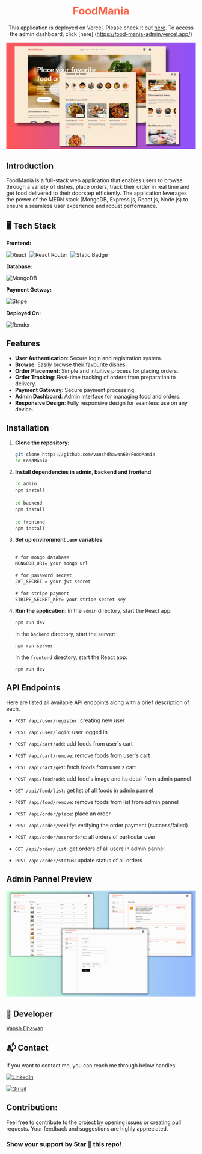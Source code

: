 <div align="center">
    <h1 style="color: tomato;">FoodMania</h1>

This application is deployed on Vercel. Please check it out [here](https://food-mania-phi.vercel.app/).
To access the admin dashboard, click [here] (https://food-mania-admin.vercel.app/)

![MernEats](frontend/src/assets/merneats-thumbnail.png)

</div>

## Introduction

FoodMania is a full-stack web application that enables users to browse through a variety of dishes, place orders, track their order in real time and get food delivered to their doorstep efficiently. The application leverages the power of the MERN stack (MongoDB, Express.js, React.js, Node.js) to ensure a seamless user experience and robust performance.

## 🖥️ Tech Stack

**Frontend:**

![React](https://img.shields.io/badge/react_js-%2320232a.svg?style=for-the-badge&logo=react&logoColor=%2361DAFB)&nbsp;
![React Router](https://img.shields.io/badge/React_Router-CA4245?style=for-the-badge&logo=react-router&logoColor=white)&nbsp;
![Static Badge](https://img.shields.io/badge/Redux-%23764ABC?style=for-the-badge&logo=redux)&nbsp;

**Database:**

![MongoDB](https://img.shields.io/badge/MongoDB-%2347A248?style=for-the-badge&logo=mongodb&logoColor=black)&nbsp;

**Payment Getway:**

![Stripe](https://img.shields.io/badge/Stripe-%23008CDD?style=for-the-badge&logo=stripe&logoColor=black)&nbsp;

**Deployed On:**

![Render](https://img.shields.io/badge/Render-%23000000?style=for-the-badge&logo=render)&nbsp;

## Features

- **User Authentication**: Secure login and registration system.
- **Browse**: Easily browse their favourite dishes.
- **Order Placement**: Simple and intuitive process for placing orders.
- **Order Tracking**: Real-time tracking of orders from preparation to delivery.
- **Payment Gateway**: Secure payment processing.
- **Admin Dashboard**: Admin interface for managing food and orders.
- **Responsive Design**: Fully responsive design for seamless use on any device.

## Installation

1. **Clone the repository**:

   ```sh
   git clone https://github.com/vanshdhawan60/FoodMania
   cd FoodMania
   ```

2. **Install dependencies in admin, backend and frontend**:

   ```sh
   cd admin
   npm install

   cd backend
   npm install

   cd frontend
   npm install
   ```

3. **Set up environment `.env` variables**:

   ```dotenv

   # for mongo database
   MONGODB_URI= your mongo url

   # for password secret
   JWT_SECRET = your jwt secret

   # for stripe payment
   STRIPE_SECRET_KEY= your stripe secret key
   ```

4. **Run the application**:
   In the `admin` directory, start the React app:
   ```sh
   npm run dev
   ```
   In the `backend` directory, start the server:
   ```sh
   npm run server
   ```
   In the `frontend` directory, start the React app:
   ```sh
   npm run dev
   ```

## API Endpoints

Here are listed all available API endpoints along with a brief description of each.

- `POST /api/user/register`: creating new user
- `POST /api/user/login`: user logged in
- `POST /api/cart/add`: add foods from user's cart
- `POST /api/cart/remove`: remove foods from user's cart
- `POST /api/cart/get`: fetch foods from user's cart

- `POST /api/food/add`: add food's image and its detail from admin pannel
- `GET /api/food/list`: get list of all foods in admin pannel
- `POST /api/food/remove`: remove foods from list from admin pannel

- `POST /api/order/place`: place an order
- `POST /api/order/verify`: verifying the order payment (success/failed)
- `POST /api/order/userorders`: all orders of particular user
- `GET /api/order/list`: get orders of all users in admin pannel
- `POST /api/order/status`: update status of all orders

## Admin Pannel Preview

![Admin-Pannel](frontend/src/assets/merneats-admin-thumbnail.png)

## 👤 Developer

[Vansh Dhawan](https://github.com/vanshdhawan60)

## 📬 Contact

If you want to contact me, you can reach me through below handles.

<a href="https://www.linkedin.com/in/vanshdhawan60/" target="_blank"><img src="https://img.shields.io/badge/LinkedIn-0077B5?style=for-the-badge&logo=linkedin&logoColor=white" alt="LinkedIn"/></a>

<a href="mailto:vanshdhawan20@gmail.com"><img  alt="Gmail" src="https://img.shields.io/badge/Gmail-D14836?style=for-the-badge&logo=gmail&logoColor=white" /></a>

## Contribution:

Feel free to contribute to the project by opening issues or creating pull requests. Your feedback and suggestions are highly appreciated.

### Show your support by Star 🌟 this repo!
